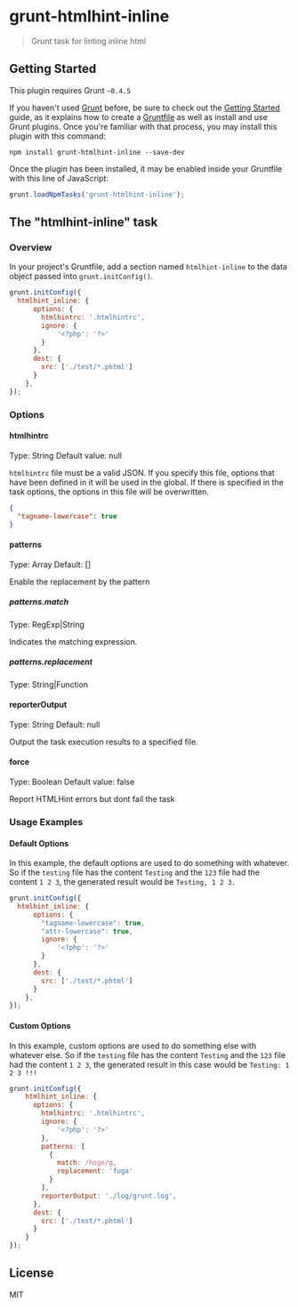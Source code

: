 # grunt-htmlhint-inline

> Grunt task for linting inline html

## Getting Started
This plugin requires Grunt `~0.4.5`

If you haven't used [Grunt](http://gruntjs.com/) before, be sure to check out the [Getting Started](http://gruntjs.com/getting-started) guide, as it explains how to create a [Gruntfile](http://gruntjs.com/sample-gruntfile) as well as install and use Grunt plugins. Once you're familiar with that process, you may install this plugin with this command:

```shell
npm install grunt-htmlhint-inline --save-dev
```

Once the plugin has been installed, it may be enabled inside your Gruntfile with this line of JavaScript:

```js
grunt.loadNpmTasks('grunt-htmlhint-inline');
```

## The "htmlhint-inline" task

### Overview
In your project's Gruntfile, add a section named `htmlhint-inline` to the data object passed into `grunt.initConfig()`.

```js
grunt.initConfig({
  htmlhint_inline: {
      options: {
        htmlhintrc: '.htmlhintrc',
        ignore: {
            '<?php': '?>'
        }
      },
      dest: {
        src: ['./test/*.phtml']
      }
    },
});
```

### Options

#### htmlhintrc
Type: String Default value: null

```htmlhintrc``` file must be a valid JSON.
If you specify this file, options that have been defined in it will be used in the global.
If there is specified in the task options, the options in this file will be overwritten.

```json
{
  "tagname-lowercase": true
}
```

#### patterns
Type: Array Default: []

Enable the replacement by the pattern

##### patterns.match

Type: RegExp|String

Indicates the matching expression.

##### patterns.replacement

Type: String|Function

#### reporterOutput

Type: String  Default: null

Output the task execution results to a specified file.

#### force

Type: Boolean Default value: false

Report HTMLHint errors but dont fail the task


### Usage Examples

#### Default Options
In this example, the default options are used to do something with whatever. So if the `testing` file has the content `Testing` and the `123` file had the content `1 2 3`, the generated result would be `Testing, 1 2 3.`

```js
grunt.initConfig({
  htmlhint_inline: {
      options: {
        "tagname-lowercase": true,
        "attr-lowercase": true,
        ignore: {
            '<?php': '?>'
        }
      },
      dest: {
        src: ['./test/*.phtml']
      }
    },
});
```

#### Custom Options
In this example, custom options are used to do something else with whatever else. So if the `testing` file has the content `Testing` and the `123` file had the content `1 2 3`, the generated result in this case would be `Testing: 1 2 3 !!!`

```js
grunt.initConfig({
    htmlhint_inline: {
      options: {
        htmlhintrc: '.htmlhintrc',
        ignore: {
            '<?php': '?>'
        },
        patterns: [
          {
            match: /hoge/g,
            replacement: 'fuga'
          }
        ],
        reporterOutput: './log/grunt.log',
      },
      dest: {
        src: ['./test/*.phtml']
      }
    }
});
```
## License

MIT
